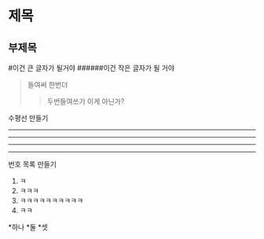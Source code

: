 제목
======

부제목
--------


#이건 큰 글자가 될거야
######이건 작은 글자가 될 거야

>들여써
>한번더
>>두번들여쓰기
이게 아닌가?


수평선 만들기
***
-------------
- - -
* * *



번호 목록 만들기
1. ㅋ
3. ㅋㅋㅋ
22. ㅋㅋㅋㅋㅋㅋㅋㅋㅋㅋ
4. ㅋㅋ

*하나
*둘
*셋



